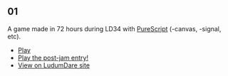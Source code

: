 01
--

A game made in 72 hours during LD34 with [PureScript](http://purescript.org) (-canvas, -signal, etc).

- [Play](https://soupi.github.io/ld34)
- [Play the post-jam entry!](https://soupi.github.io/ld34/post.html)
- [View on LudumDare site](http://ludumdare.com/compo/ludum-dare-34/?action=preview&uid=29243)


